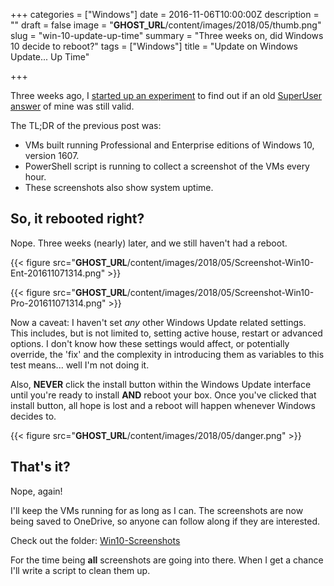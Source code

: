 +++
categories = ["Windows"]
date = 2016-11-06T10:00:00Z
description = ""
draft = false
image = "__GHOST_URL__/content/images/2018/05/thumb.png"
slug = "win-10-update-up-time"
summary = "Three weeks on, did Windows 10 decide to reboot?"
tags = ["Windows"]
title = "Update on Windows Update... Up Time"

+++


Three weeks ago, I [started up an experiment](https://king.geek.nz/2016/10/18/wu-windows-1607/) to find out if an old [SuperUser answer](https://superuser.com/questions/957267/how-to-disable-automatic-reboots-in-windows-10/963933#963933) of mine was still valid.

The TL;DR of the previous post was:

* VMs built running Professional and Enterprise editions of Windows 10, version 1607.
* PowerShell script is running to collect a screenshot of the VMs every hour.
* These screenshots also show system uptime.

## **So, it rebooted right?**

Nope. Three weeks (nearly) later, and we still haven't had a reboot.

{{< figure src="__GHOST_URL__/content/images/2018/05/Screenshot-Win10-Ent-201611071314.png" >}}

{{< figure src="__GHOST_URL__/content/images/2018/05/Screenshot-Win10-Pro-201611071314.png" >}}

Now a caveat: I haven't set _any_ other Windows Update related settings. This includes, but is not limited to, setting active house, restart or advanced options. I don't know how these settings would affect, or potentially override, the 'fix' and the complexity in introducing them as variables to this test means... well I'm not doing it.

Also, **NEVER** click the install button within the Windows Update interface until you're ready to install **AND** reboot your box. Once you've clicked that install button, all hope is lost and a reboot will happen whenever Windows decides to.

{{< figure src="__GHOST_URL__/content/images/2018/05/danger.png" >}}

## **That's it?**

Nope, again!

I'll keep the VMs running for as long as I can. The screenshots are now being saved to OneDrive, so anyone can follow along if they are interested.

Check out the folder: [Win10-Screenshots](https://1drv.ms/f/s!Ah37swlUrkCXk_oYpAxxlT9_89Xyog)

For the time being **all** screenshots are going into there. When I get a chance I'll write a script to clean them up.

